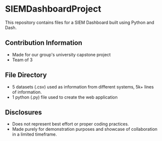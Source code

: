 # SIEMDashboardProject
This repository contains files for a SIEM Dashboard built using Python and Dash. 

## Contribution Information
- Made for our group's university capstone project
- Team of 3

## File Directory
- 5 datasets (.csv) used as information from different systems, 5k+ lines of information.
- 1 python (.py) file used to create the web application

## Disclosures
- Does not represent best effort or proper coding practices.
- Made purely for demonstration purposes and showcase of collaboration in a limited timeframe.
